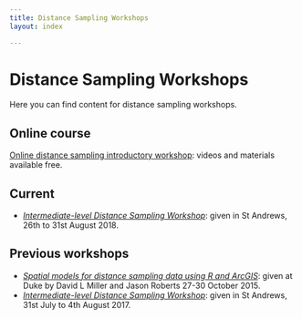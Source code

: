 ```yaml
---
title: Distance Sampling Workshops
layout: index

---
```


# Distance Sampling Workshops

Here you can find content for distance sampling workshops.

## Online course

[Online distance sampling introductory workshop](online-course): videos and materials available free.


## Current

- [*Intermediate-level Distance Sampling Workshop*](stand-intermed-2018): given in St Andrews, 26th to 31st August 2018.


## Previous workshops

- [*Spatial models for distance sampling data using R and ArcGIS*](duke-spatial-2015): given at Duke by David L Miller and Jason Roberts 27-30 October 2015.
- [*Intermediate-level Distance Sampling Workshop*](stand-intermed-2017): given in St Andrews, 31st July to 4th August 2017.


